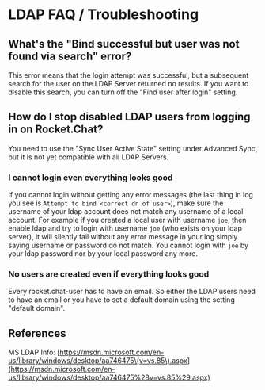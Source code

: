 # LDAP FAQ / Troubleshooting

## What's the "Bind successful but user was not found via search" error?

This error means that the login attempt was successful, but a subsequent search for the user on the LDAP Server returned no results. If you want to disable this search, you can turn off the "Find user after login" setting.

## How do I stop disabled LDAP users from logging in on Rocket.Chat?

You need to use the "Sync User Active State" setting under Advanced Sync, but it is not yet compatible with all LDAP Servers.


### I cannot login even everything looks good

If you cannot login without getting any error messages \(the last thing in log you see is `Attempt to bind <correct dn of user>`\), make sure the username of your ldap account does not match any username of a local account. For example if you created a local user with username `joe`, then enable ldap and try to login with username `joe` \(who exists on your ldap server\), it will silently fail without any error message in your log simply saying username or password do not match. You cannot login with `joe` by your ldap password nor by your local password any more.

### No users are created even if everything looks good

Every rocket.chat-user has to have an email. So either the LDAP users need to have an email or you have to set a default domain using the setting "default domain".

## References

MS LDAP Info: [https://msdn.microsoft.com/en-us/library/windows/desktop/aa746475\(v=vs.85\).aspx](https://msdn.microsoft.com/en-us/library/windows/desktop/aa746475%28v=vs.85%29.aspx)

